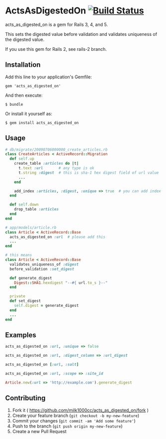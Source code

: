 # ActsAsDigestedOn [![Build Status](https://travis-ci.org/milk1000cc/acts_as_digested_on.svg)](https://travis-ci.org/milk1000cc/acts_as_digested_on)

acts_as_digested_on is a gem for Rails 3, 4, and 5.

This sets the digested value before validation and validates uniqueness of the digested value.

If you use this gem for Rails 2, see rails-2 branch.

## Installation

Add this line to your application's Gemfile:

    gem 'acts_as_digested_on'

And then execute:

    $ bundle

Or install it yourself as:

    $ gem install acts_as_digested_on

## Usage

```ruby
# db/migrate/20090706000000_create_articles.rb
class CreateArticles < ActiveRecord::Migration
  def self.up
    create_table :articles do |t|
      t.text :url       # any type is ok
      t.string :digest  # this is sha-1 hex digest field of url value
      ...
    end

    add_index :articles, :digest, :unique => true  # you can add index on digest field
  end

  def self.down
    drop_table :articles
  end
end

# app/models/article.rb
class Article < ActiveRecord::Base
  acts_as_digested_on :url  # please add this
  ...
end

# this means
class Article < ActiveRecord::Base
  validates_uniqueness_of :digest
  before_validation :set_digest

  def generate_digest
    Digest::SHA1.hexdigest "--#{ url.to_s }--"
  end

  private
  def set_digest
    self.digest = generate_digest
  end
  ...
end
```

## Examples

```ruby
acts_as_digested_on :url, :unique => false

acts_as_digested_on :url, :digest_column => :url_digest

acts_as_digested_on [:url, :salt]

acts_as_digested_on :url, :scope => :site_id

Article.new(:url => 'http://example.com').generate_digest
```

## Contributing

1. Fork it ( https://github.com/milk1000cc/acts_as_digested_on/fork )
2. Create your feature branch (`git checkout -b my-new-feature`)
3. Commit your changes (`git commit -am 'Add some feature'`)
4. Push to the branch (`git push origin my-new-feature`)
5. Create a new Pull Request
